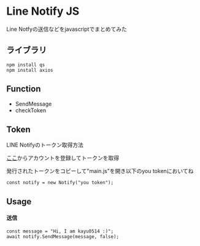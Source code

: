 # Line Notify JS

Line Notfyの送信などをjavascriptでまとめてみた

## ライブラリ
```
npm install qs
npm install axios
```

## Function
- SendMessage
- checkToken

## Token
LINE Notifyのトークン取得方法

[ここ](https://notify-bot.line.me/ja/)からアカウントを登録してトークンを取得

発行されたトークンをコピーして"main.js"を開き以下のyou tokenにおいてね

```
const notify = new Notify("you token");
```

## Usage

#### 送信
```
const message = "Hi, I am kayu0514 :)";
await notify.SendMessage(message, false);
```
